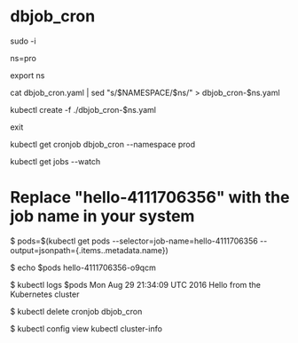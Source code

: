 # dbjob_cron

sudo -i

ns=pro

export ns

cat dbjob_cron.yaml | sed "s/\$NAMESPACE/$ns/" > dbjob_cron-$ns.yaml


kubectl create -f ./dbjob_cron-$ns.yaml

exit 

kubectl get cronjob dbjob_cron --namespace prod

kubectl get jobs --watch

# Replace "hello-4111706356" with the job name in your system
$ pods=$(kubectl get pods --selector=job-name=hello-4111706356 --output=jsonpath={.items..metadata.name})

$ echo $pods
hello-4111706356-o9qcm

$ kubectl logs $pods
Mon Aug 29 21:34:09 UTC 2016
Hello from the Kubernetes cluster

$ kubectl delete cronjob dbjob_cron




$ kubectl config view
kubectl cluster-info
